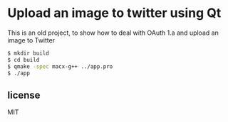 # Upload an image to twitter using Qt

This is an old project, to show how to deal with OAuth 1.a and upload an image to Twitter

```bash
$ mkdir build
$ cd build
$ qmake -spec macx-g++ ../app.pro
$ ./app
```

## license
MIT
